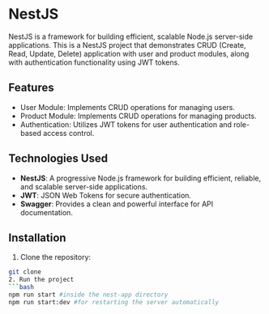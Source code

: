 
# NestJS 

NestJS is a framework for building efficient, scalable Node.js server-side applications. This is a NestJS project that demonstrates CRUD (Create, Read, Update, Delete) application with user and product modules, along with authentication functionality using JWT tokens.

## Features

- User Module: Implements CRUD operations for managing users.
- Product Module: Implements CRUD operations for managing products.
- Authentication: Utilizes JWT tokens for user authentication and role-based access control.

## Technologies Used

- **NestJS**: A progressive Node.js framework for building efficient, reliable, and scalable server-side applications.
- **JWT**: JSON Web Tokens for secure authentication.
- **Swagger**: Provides a clean and powerful interface for API documentation.

## Installation

1. Clone the repository:

```bash
git clone 
2. Run the project
```bash
npm run start #inside the nest-app directory
npm run start:dev #for restarting the server automatically
```

